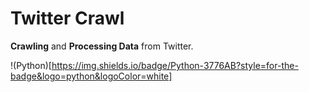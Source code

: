 # Twitter Crawl

**Crawling** and **Processing Data** from Twitter.

!(Python)[https://img.shields.io/badge/Python-3776AB?style=for-the-badge&logo=python&logoColor=white]
